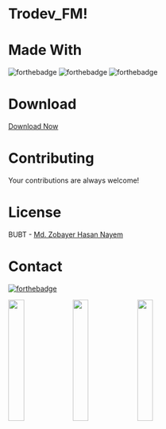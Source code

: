 # Trodev_FM!

# Made With
![forthebadge](https://img.shields.io/badge/Android_Studio-5C2D91?style=for-the-badge&logo=android%20studio&logoColor=white)
![forthebadge](https://img.shields.io/badge/Firebase-00000F?style=for-the-badge&logo=firebase&logoColor=white)
![forthebadge](https://img.shields.io/badge/Java-5C2D91?style=for-the-badge&logo=java&logoColor=white)


# Download
[Download Now]()

# Contributing
Your contributions are always welcome!

# License
BUBT - [Md. Zobayer Hasan Nayem](https://github.com/zobayerdev/)

# Contact
[![forthebadge](https://img.shields.io/badge/Gmail-D14836?style=for-the-badge&logo=gmail&logoColor=white)](https://mail.google.com/mail/?view=cm&fs=1&to=zobayers.cse@gmail.com)

<img src="https://user-images.githubusercontent.com/74914169/191067010-99ae89b6-7df9-4134-9865-0551e7945e7f.png" width=25% height=25%>
<img src="https://user-images.githubusercontent.com/74914169/191066586-4f127cad-b2c7-42b2-ad53-41c25c2ca3fd.jpg" width=25% height=25%>
<img src="https://user-images.githubusercontent.com/74914169/191066597-5dc94882-b679-4fb5-94da-3991df763f0f.jpg" width=25% height=25%>
